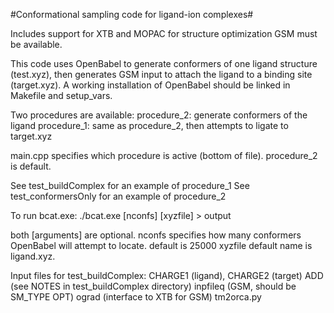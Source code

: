 #Conformational sampling code for ligand-ion complexes#

Includes support for XTB and MOPAC for structure optimization
GSM must be available.


This code uses OpenBabel to generate conformers of one ligand structure (test.xyz), 
then generates GSM input to attach the ligand to a binding site (target.xyz).
A working installation of OpenBabel should be linked in Makefile and setup_vars.


Two procedures are available:
  procedure_2: generate conformers of the ligand
  procedure_1: same as procedure_2, then attempts to ligate to target.xyz

main.cpp specifies which procedure is active (bottom of file). procedure_2 is default.

See test_buildComplex for an example of procedure_1
See test_conformersOnly for an example of procedure_2


To run bcat.exe:
./bcat.exe [nconfs] [xyzfile] > output

both [arguments] are optional. 
nconfs specifies how many conformers OpenBabel will attempt to locate. default is 25000
xyzfile default name is ligand.xyz.


Input files for test_buildComplex:
CHARGE1 (ligand), CHARGE2 (target)
ADD (see NOTES in test_buildComplex directory)
inpfileq (GSM, should be SM_TYPE OPT)
ograd (interface to XTB for GSM)
tm2orca.py 

